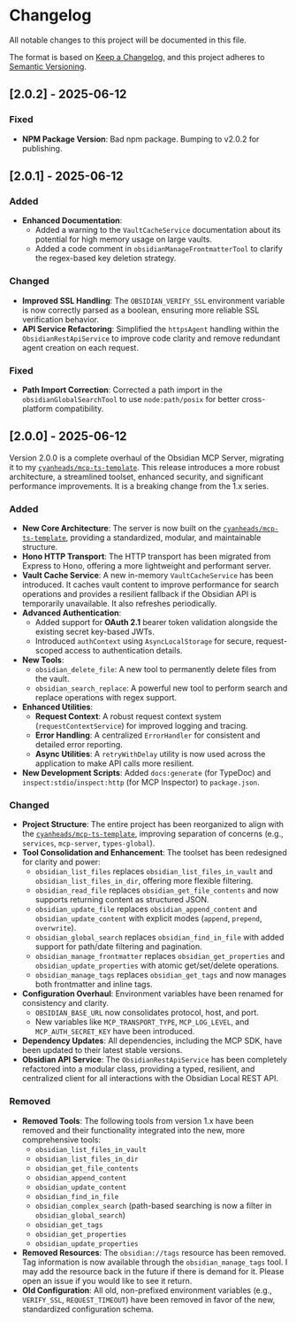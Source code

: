 # Changelog

All notable changes to this project will be documented in this file.

The format is based on [Keep a Changelog](https://keepachangelog.com/en/1.0.0/),
and this project adheres to [Semantic Versioning](https://semver.org/spec/v2.0.0.html).

## [2.0.2] - 2025-06-12

### Fixed

- **NPM Package Version**: Bad npm package. Bumping to v2.0.2 for publishing.

## [2.0.1] - 2025-06-12

### Added

- **Enhanced Documentation**:
  - Added a warning to the `VaultCacheService` documentation about its potential for high memory usage on large vaults.
  - Added a code comment in `obsidianManageFrontmatterTool` to clarify the regex-based key deletion strategy.

### Changed

- **Improved SSL Handling**: The `OBSIDIAN_VERIFY_SSL` environment variable is now correctly parsed as a boolean, ensuring more reliable SSL verification behavior.
- **API Service Refactoring**: Simplified the `httpsAgent` handling within the `ObsidianRestApiService` to improve code clarity and remove redundant agent creation on each request.

### Fixed

- **Path Import Correction**: Corrected a path import in the `obsidianGlobalSearchTool` to use `node:path/posix` for better cross-platform compatibility.

## [2.0.0] - 2025-06-12

Version 2.0.0 is a complete overhaul of the Obsidian MCP Server, migrating it to my [`cyanheads/mcp-ts-template`](https://github.com/cyanheads/mcp-ts-template). This release introduces a more robust architecture, a streamlined toolset, enhanced security, and significant performance improvements. It is a breaking change from the 1.x series.

### Added

- **New Core Architecture**: The server is now built on the [`cyanheads/mcp-ts-template`](https://github.com/cyanheads/mcp-ts-template), providing a standardized, modular, and maintainable structure.
- **Hono HTTP Transport**: The HTTP transport has been migrated from Express to Hono, offering a more lightweight and performant server.
- **Vault Cache Service**: A new in-memory `VaultCacheService` has been introduced. It caches vault content to improve performance for search operations and provides a resilient fallback if the Obsidian API is temporarily unavailable. It also refreshes periodically.
- **Advanced Authentication**:
  - Added support for **OAuth 2.1** bearer token validation alongside the existing secret key-based JWTs.
  - Introduced `authContext` using `AsyncLocalStorage` for secure, request-scoped access to authentication details.
- **New Tools**:
  - `obsidian_delete_file`: A new tool to permanently delete files from the vault.
  - `obsidian_search_replace`: A powerful new tool to perform search and replace operations with regex support.
- **Enhanced Utilities**:
  - **Request Context**: A robust request context system (`requestContextService`) for improved logging and tracing.
  - **Error Handling**: A centralized `ErrorHandler` for consistent and detailed error reporting.
  - **Async Utilities**: A `retryWithDelay` utility is now used across the application to make API calls more resilient.
- **New Development Scripts**: Added `docs:generate` (for TypeDoc) and `inspect:stdio`/`inspect:http` (for MCP Inspector) to `package.json`.

### Changed

- **Project Structure**: The entire project has been reorganized to align with the [`cyanheads/mcp-ts-template`](https://github.com/cyanheads/mcp-ts-template), improving separation of concerns (e.g., `services`, `mcp-server`, `types-global`).
- **Tool Consolidation and Enhancement**: The toolset has been redesigned for clarity and power:
  - `obsidian_list_files` replaces `obsidian_list_files_in_vault` and `obsidian_list_files_in_dir`, offering more flexible filtering.
  - `obsidian_read_file` replaces `obsidian_get_file_contents` and now supports returning content as structured JSON.
  - `obsidian_update_file` replaces `obsidian_append_content` and `obsidian_update_content` with explicit modes (`append`, `prepend`, `overwrite`).
  - `obsidian_global_search` replaces `obsidian_find_in_file` with added support for path/date filtering and pagination.
  - `obsidian_manage_frontmatter` replaces `obsidian_get_properties` and `obsidian_update_properties` with atomic get/set/delete operations.
  - `obsidian_manage_tags` replaces `obsidian_get_tags` and now manages both frontmatter and inline tags.
- **Configuration Overhaul**: Environment variables have been renamed for consistency and clarity.
  - `OBSIDIAN_BASE_URL` now consolidates protocol, host, and port.
  - New variables like `MCP_TRANSPORT_TYPE`, `MCP_LOG_LEVEL`, and `MCP_AUTH_SECRET_KEY` have been introduced.
- **Dependency Updates**: All dependencies, including the MCP SDK, have been updated to their latest stable versions.
- **Obsidian API Service**: The `ObsidianRestApiService` has been completely refactored into a modular class, providing a typed, resilient, and centralized client for all interactions with the Obsidian Local REST API.

### Removed

- **Removed Tools**: The following tools from version 1.x have been removed and their functionality integrated into the new, more comprehensive tools:
  - `obsidian_list_files_in_vault`
  - `obsidian_list_files_in_dir`
  - `obsidian_get_file_contents`
  - `obsidian_append_content`
  - `obsidian_update_content`
  - `obsidian_find_in_file`
  - `obsidian_complex_search` (path-based searching is now a filter in `obsidian_global_search`)
  - `obsidian_get_tags`
  - `obsidian_get_properties`
  - `obsidian_update_properties`
- **Removed Resources**: The `obsidian://tags` resource has been removed. Tag information is now available through the `obsidian_manage_tags` tool. I may add the resource back in the future if there is demand for it. Please open an issue if you would like to see it return.
- **Old Configuration**: All old, non-prefixed environment variables (e.g., `VERIFY_SSL`, `REQUEST_TIMEOUT`) have been removed in favor of the new, standardized configuration schema.
